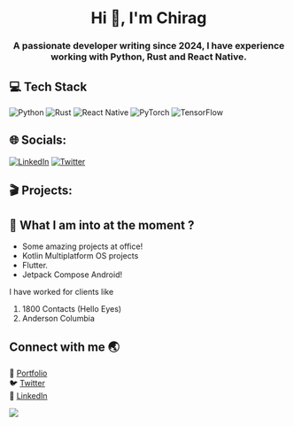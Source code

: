 
<h1 align="center">Hi 👋, I'm Chirag</h1>
<h3 align="center">A passionate developer writing since 2024, 
I have experience working with Python, Rust and React Native.</h3>

## 💻 Tech Stack
![Python](https://img.shields.io/badge/python-3776AB.svg?style=for-the-badge&logo=python&logoColor=white)
![Rust](https://img.shields.io/badge/rust-000000.svg?style=for-the-badge&logo=rust&logoColor=white)
![React Native](https://img.shields.io/badge/react_native-20232A.svg?style=for-the-badge&logo=react&logoColor=61DAFB)
![PyTorch](https://img.shields.io/badge/pytorch-EE4C2C.svg?style=for-the-badge&logo=pytorch&logoColor=white)
![TensorFlow](https://img.shields.io/badge/tensorflow-FF6F00.svg?style=for-the-badge&logo=tensorflow&logoColor=white)


## 🌐 Socials:
[![LinkedIn](https://img.shields.io/badge/LinkedIn-%230077B5.svg?logo=linkedin&logoColor=white)](https://linkedin.com/in/baidchirag) [![Twitter](https://img.shields.io/badge/Twitter-%231DA1F2.svg?logo=Twitter&logoColor=white)](https://x.com/chiragbaid_) 

## 🎬 Projects:



##  👀 What I am into at the moment ?

- Some amazing projects at office!
- Kotlin Multiplatform OS projects
- Flutter.
- Jetpack Compose Android!

I have worked for clients like 
1. 1800 Contacts (Hello Eyes)
2. Anderson Columbia

## Connect with me 🌏
🚀 [Portfolio](https://chiragbaid.com) <br>
🐦 [Twitter](https://x.com/chiragbaid_) <br>
💼 [LinkedIn](https://linkedin.com/in/baidchirag) <br>

[![](https://visitcount.itsvg.in/api?id=ChiragBaid&icon=0&color=1)](https://visitcount.itsvg.in)
